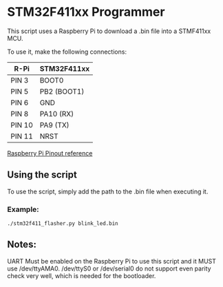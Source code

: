 # STM32F411xx Programmer 

This script uses a Raspberry Pi to download a .bin file into a STMF411xx MCU. 

To use it, make the following connections: 


|   R-Pi  | STM32F411xx   |
| ------  | ------------- |
|  PIN 3  | BOOT0         |
|  PIN 5  | PB2 (BOOT1)   |
|  PIN 6  | GND           |
|  PIN 8  | PA10 (RX)     |
|  PIN 10 | PA9  (TX)     |
|  PIN 11 | NRST          |

[Raspberry Pi Pinout reference](https://linuxhint.com/wp-content/uploads/2022/02/gpio-pinout-raspberry-pi-01.png)

  ## Using the script 

  To use the script, simply add the path to the .bin file when executing it. 
  ### Example:
  ```
  ./stm32f411_flasher.py blink_led.bin
  ```
  
  ## Notes: 
  UART Must be enabled on the Raspberry Pi to use this script and it MUST use /dev/ttyAMA0. 
  /dev/ttyS0 or /dev/serial0 do not support even parity check very well, which is needed for the bootloader. 

  
